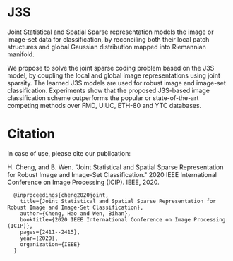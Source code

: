 # J3S

Joint Statistical and Spatial Sparse representation models the image or image-set data for classification, by reconciling both their local patch structures and global Gaussian distribution mapped into Riemannian manifold.

We propose to solve the joint sparse coding problem based on the J3S model, by coupling the local and global image representations using joint sparsity.
The learned J3S models are used for robust image and image-set classification.
Experiments show that the proposed J3S-based image classification scheme outperforms the popular or state-of-the-art competing methods over FMD, UIUC, ETH-80 and YTC databases.


# Citation

In case of use, please cite our publication:

H. Cheng, and B. Wen. "Joint Statistical and Spatial Sparse Representation for Robust Image and Image-Set Classification." 2020 IEEE International Conference on Image Processing (ICIP). IEEE, 2020.


      @inproceedings{cheng2020joint,
        title={Joint Statistical and Spatial Sparse Representation for Robust Image and Image-Set Classification},
        author={Cheng, Hao and Wen, Bihan},
        booktitle={2020 IEEE International Conference on Image Processing (ICIP)},
        pages={2411--2415},
        year={2020},
        organization={IEEE}
      }

